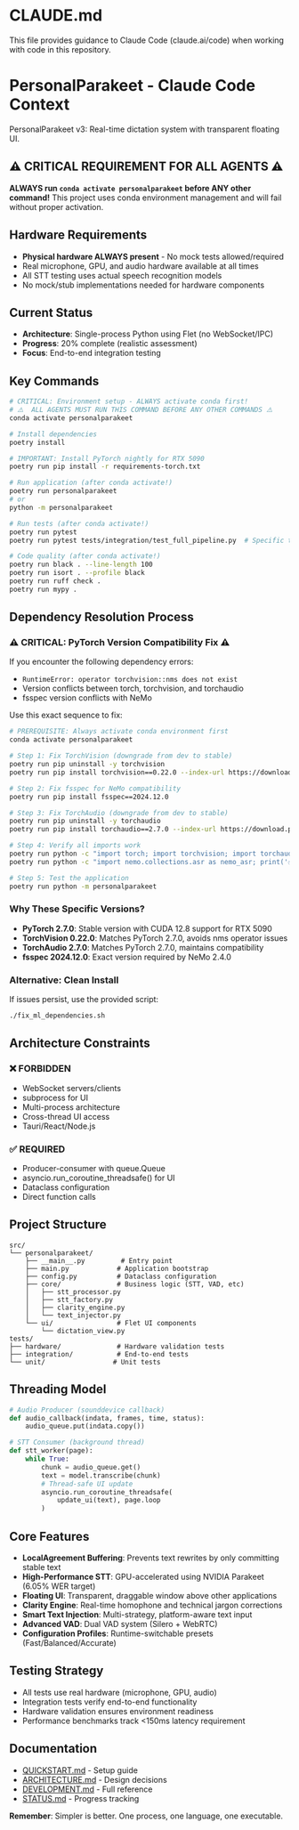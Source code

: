 # CLAUDE.md

This file provides guidance to Claude Code (claude.ai/code) when working with code in this repository.

# PersonalParakeet - Claude Code Context

PersonalParakeet v3: Real-time dictation system with transparent floating UI.

## ⚠️ CRITICAL REQUIREMENT FOR ALL AGENTS ⚠️
**ALWAYS run `conda activate personalparakeet` before ANY other command!**
This project uses conda environment management and will fail without proper activation.

## Hardware Requirements
- **Physical hardware ALWAYS present** - No mock tests allowed/required
- Real microphone, GPU, and audio hardware available at all times
- All STT testing uses actual speech recognition models
- No mock/stub implementations needed for hardware components

## Current Status
- **Architecture**: Single-process Python using Flet (no WebSocket/IPC)
- **Progress**: 20% complete (realistic assessment)
- **Focus**: End-to-end integration testing

## Key Commands
```bash
# CRITICAL: Environment setup - ALWAYS activate conda first!
# ⚠️  ALL AGENTS MUST RUN THIS COMMAND BEFORE ANY OTHER COMMANDS ⚠️
conda activate personalparakeet

# Install dependencies
poetry install

# IMPORTANT: Install PyTorch nightly for RTX 5090
poetry run pip install -r requirements-torch.txt

# Run application (after conda activate!)
poetry run personalparakeet
# or
python -m personalparakeet

# Run tests (after conda activate!)
poetry run pytest
poetry run pytest tests/integration/test_full_pipeline.py  # Specific test

# Code quality (after conda activate!)
poetry run black . --line-length 100
poetry run isort . --profile black
poetry run ruff check .
poetry run mypy .
```

## Dependency Resolution Process

### ⚠️ CRITICAL: PyTorch Version Compatibility Fix ⚠️

If you encounter the following dependency errors:
- `RuntimeError: operator torchvision::nms does not exist`
- Version conflicts between torch, torchvision, and torchaudio
- fsspec version conflicts with NeMo

Use this exact sequence to fix:

```bash
# PREREQUISITE: Always activate conda environment first
conda activate personalparakeet

# Step 1: Fix TorchVision (downgrade from dev to stable)
poetry run pip uninstall -y torchvision
poetry run pip install torchvision==0.22.0 --index-url https://download.pytorch.org/whl/cu128

# Step 2: Fix fsspec for NeMo compatibility
poetry run pip install fsspec==2024.12.0

# Step 3: Fix TorchAudio (downgrade from dev to stable)
poetry run pip uninstall -y torchaudio
poetry run pip install torchaudio==2.7.0 --index-url https://download.pytorch.org/whl/cu128

# Step 4: Verify all imports work
poetry run python -c "import torch; import torchvision; import torchaudio; print('✅ All PyTorch packages imported successfully')"
poetry run python -c "import nemo.collections.asr as nemo_asr; print('✅ NeMo imported successfully')"

# Step 5: Test the application
poetry run python -m personalparakeet
```

### Why These Specific Versions?

- **PyTorch 2.7.0**: Stable version with CUDA 12.8 support for RTX 5090
- **TorchVision 0.22.0**: Matches PyTorch 2.7.0, avoids nms operator issues
- **TorchAudio 2.7.0**: Matches PyTorch 2.7.0, maintains compatibility
- **fsspec 2024.12.0**: Exact version required by NeMo 2.4.0

### Alternative: Clean Install

If issues persist, use the provided script:
```bash
./fix_ml_dependencies.sh
```

## Architecture Constraints

### ❌ FORBIDDEN
- WebSocket servers/clients
- subprocess for UI
- Multi-process architecture
- Cross-thread UI access
- Tauri/React/Node.js

### ✅ REQUIRED
- Producer-consumer with queue.Queue
- asyncio.run_coroutine_threadsafe() for UI
- Dataclass configuration
- Direct function calls

## Project Structure
```
src/
└── personalparakeet/
    ├── __main__.py         # Entry point
    ├── main.py            # Application bootstrap
    ├── config.py          # Dataclass configuration
    ├── core/              # Business logic (STT, VAD, etc)
    │   ├── stt_processor.py
    │   ├── stt_factory.py
    │   ├── clarity_engine.py
    │   └── text_injector.py
    └── ui/                # Flet UI components
        └── dictation_view.py
tests/
├── hardware/              # Hardware validation tests
├── integration/           # End-to-end tests
└── unit/                 # Unit tests
```

## Threading Model
```python
# Audio Producer (sounddevice callback)
def audio_callback(indata, frames, time, status):
    audio_queue.put(indata.copy())

# STT Consumer (background thread)
def stt_worker(page):
    while True:
        chunk = audio_queue.get()
        text = model.transcribe(chunk)
        # Thread-safe UI update
        asyncio.run_coroutine_threadsafe(
            update_ui(text), page.loop
        )
```

## Core Features
- **LocalAgreement Buffering**: Prevents text rewrites by only committing stable text
- **High-Performance STT**: GPU-accelerated using NVIDIA Parakeet (6.05% WER target)
- **Floating UI**: Transparent, draggable window above other applications
- **Clarity Engine**: Real-time homophone and technical jargon corrections
- **Smart Text Injection**: Multi-strategy, platform-aware text input
- **Advanced VAD**: Dual VAD system (Silero + WebRTC)
- **Configuration Profiles**: Runtime-switchable presets (Fast/Balanced/Accurate)

## Testing Strategy
- All tests use real hardware (microphone, GPU, audio)
- Integration tests verify end-to-end functionality
- Hardware validation ensures environment readiness
- Performance benchmarks track <150ms latency requirement

## Documentation
- [QUICKSTART.md](docs/QUICKSTART.md) - Setup guide
- [ARCHITECTURE.md](docs/ARCHITECTURE.md) - Design decisions
- [DEVELOPMENT.md](docs/DEVELOPMENT.md) - Full reference
- [STATUS.md](docs/STATUS.md) - Progress tracking

**Remember**: Simpler is better. One process, one language, one executable.